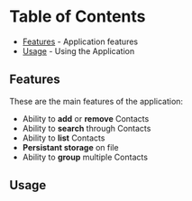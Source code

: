 # Table of Contents

- [Features](#features) - Application features
- [Usage](#usage) - Using the Application

## Features

These are the main features of the application:
- Ability to **add** or **remove** Contacts
- Ability to **search** through Contacts
- Ability to **list** Contacts 
- **Persistant storage** on file
- Ability to **group** multiple Contacts

## Usage

